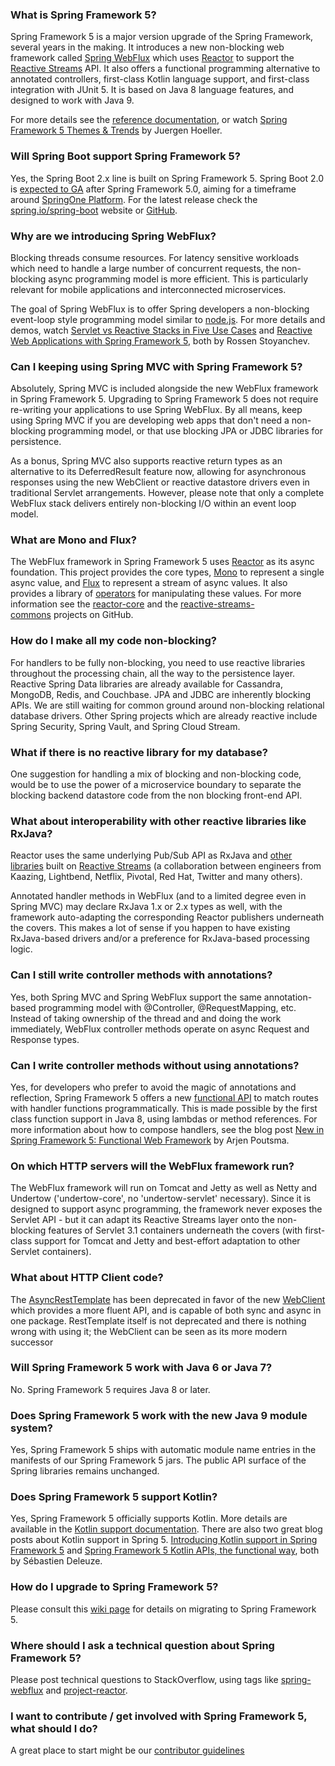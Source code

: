 ### What is Spring Framework 5?

Spring Framework 5 is a major version upgrade of the Spring Framework, several years in the making. It introduces a new non-blocking web framework called [Spring WebFlux](https://docs.spring.io/spring-framework/docs/5.0.x/spring-framework-reference/reactive-web.html#webflux) which uses [Reactor](https://projectreactor.io/) to support the [Reactive Streams](https://github.com/reactive-streams/reactive-streams-jvm) API. It also offers a functional programming alternative to annotated controllers, first-class Kotlin language support, and first-class integration with JUnit 5. It is based on Java 8 language features, and designed to work with Java 9.

For more details see the [reference documentation](https://docs.spring.io/spring/docs/5.0.0.BUILD-SNAPSHOT/spring-framework-reference/web-reactive.html#spring-webflux), or watch [Spring Framework 5 Themes & Trends](https://www.youtube.com/watch?v=ETFe3KiYwt8) by Juergen Hoeller.

### Will Spring Boot support Spring Framework 5?

Yes, the Spring Boot 2.x line is built on Spring Framework 5. Spring Boot 2.0 is [expected to GA](https://github.com/spring-projects/spring-boot/milestones) after Spring Framework 5.0, aiming for a timeframe around [SpringOne Platform](https://springoneplatform.io). For the latest release check the [spring.io/spring-boot](https://projects.spring.io/spring-boot/) website or [GitHub](https://github.com/spring-projects/spring-boot/milestones).

### Why are we introducing Spring WebFlux?

Blocking threads consume resources. For latency sensitive workloads which need to handle a large number of concurrent requests, the non-blocking async programming model is more efficient. This is particularly relevant for mobile applications and interconnected microservices.

The goal of Spring WebFlux is to offer Spring developers a non-blocking event-loop style programming model similar to [node.js](https://nodejs.org/en/about/). For more details and demos, watch [Servlet vs Reactive Stacks in Five Use Cases](https://www.infoq.com/presentations/servlet-reactive-stack) and [Reactive Web Applications with Spring Framework 5](https://www.youtube.com/watch?v=rdgJ8fOxJhc), both by Rossen Stoyanchev.

### Can I keeping using Spring MVC with Spring Framework 5?

Absolutely, Spring MVC is included alongside the new WebFlux framework in Spring Framework 5. Upgrading to Spring Framework 5 does not require re-writing your applications to use Spring WebFlux. By all means, keep using Spring MVC if you are developing web apps that don't need a non-blocking programming model, or that use blocking JPA or JDBC libraries for persistence.

As a bonus, Spring MVC also supports reactive return types as an alternative to its DeferredResult feature now, allowing for asynchronous responses using the new WebClient or reactive datastore drivers even in traditional Servlet arrangements. However, please note that only a complete WebFlux stack delivers entirely non-blocking I/O within an event loop model.

### What are Mono and Flux?

The WebFlux framework in Spring Framework 5 uses [Reactor](https://projectreactor.io/) as its async foundation. This project provides the core types, [Mono](https://projectreactor.io/docs/core/release/reference/docs/index.html#core-features) to represent a single async value, and [Flux](https://projectreactor.io/docs/core/release/reference/docs/index.html#core-features) to represent a stream of async values. It also provides a library of [operators](https://projectreactor.io/docs/core/release/reference/docs/index.html#which-operator) for manipulating these values. For more information see the [reactor-core](https://github.com/reactor/reactor-core) and the [reactive-streams-commons](https://github.com/reactor/reactive-streams-commons) projects on GitHub.

### How do I make all my code non-blocking?

For handlers to be fully non-blocking, you need to use reactive libraries throughout the processing chain, all the way to the persistence layer. Reactive Spring Data libraries are already available for Cassandra, MongoDB, Redis, and Couchbase. JPA and JDBC are inherently blocking APIs. We are still waiting for common ground around non-blocking relational database drivers. Other Spring projects which are already reactive include Spring Security, Spring Vault, and Spring Cloud Stream.

### What if there is no reactive library for my database?

One suggestion for handling a mix of blocking and non-blocking code, would be to use the power of a microservice boundary to separate the blocking backend datastore code from the non blocking front-end API.

### What about interoperability with other reactive libraries like RxJava?

Reactor uses the same underlying Pub/Sub API as RxJava and [other libraries](https://en.wikipedia.org/wiki/Reactive_Streams#Adoption) built on [Reactive Streams](https://github.com/reactive-streams/reactive-streams-jvm) (a collaboration between engineers from Kaazing, Lightbend, Netflix, Pivotal, Red Hat, Twitter and many others).

Annotated handler methods in WebFlux (and to a limited degree even in Spring MVC) may declare RxJava 1.x or 2.x types as well, with the framework auto-adapting the corresponding Reactor publishers underneath the covers. This makes a lot of sense if you happen to have existing RxJava-based drivers and/or a preference for RxJava-based processing logic.

### Can I still write controller methods with annotations?

Yes, both Spring MVC and Spring WebFlux support the same annotation-based programming model with @Controller, @RequestMapping, etc. Instead of taking ownership of the thread and and doing the work immediately, WebFlux controller methods operate on async Request and Response types.

### Can I write controller methods without using annotations?

Yes, for developers who prefer to avoid the magic of annotations and reflection, Spring Framework 5 offers a new [functional API](https://github.com/spring-projects/spring-framework/blob/master/src/docs/asciidoc/web/webflux-functional.adoc) to match routes with handler functions programmatically. This is made possible by the first class function support in Java 8, using lambdas or method references. For more information about how to compose handlers, see the blog post [New in Spring Framework 5: Functional Web Framework](https://spring.io/blog/2016/09/22/new-in-spring-5-functional-web-framework) by Arjen Poutsma.

### On which HTTP servers will the WebFlux framework run?

The WebFlux framework will run on Tomcat and Jetty as well as Netty and Undertow ('undertow-core', no 'undertow-servlet' necessary). Since it is designed to support async programming, the framework never exposes the Servlet API - but it can adapt its Reactive Streams layer onto the non-blocking features of Servlet 3.1 containers underneath the covers (with first-class support for Tomcat and Jetty and best-effort adaptation to other Servlet containers).

### What about HTTP Client code?

The [AsyncRestTemplate](https://docs.spring.io/spring-framework/docs/current/javadoc-api/org/springframework/web/client/AsyncRestTemplate.html) has been deprecated in favor of the new [WebClient](https://docs.spring.io/spring-framework/docs/5.0.x/spring-framework-reference/web-reactive.html#webflux-client) which provides a more fluent API, and is capable of both sync and async in one package. RestTemplate itself is not deprecated and there is nothing wrong with using it; the WebClient can be seen as its more modern successor 

### Will Spring Framework 5 work with Java 6 or Java 7?

No. Spring Framework 5 requires Java 8 or later.

### Does Spring Framework 5 work with the new Java 9 module system?

Yes, Spring Framework 5 ships with automatic module name entries in the manifests of our Spring Framework 5 jars. The public API surface of the Spring libraries remains unchanged.

### Does Spring Framework 5 support Kotlin?

Yes, Spring Framework 5 officially supports Kotlin. More details are available in the [Kotlin support documentation](https://docs.spring.io/spring-framework/docs/5.0.x/spring-framework-reference/kotlin.html). There are also two great blog posts about Kotlin support in Spring 5. [Introducing Kotlin support in Spring Framework 5](https://spring.io/blog/2017/01/04/introducing-kotlin-support-in-spring-framework-5-0) and [Spring Framework 5 Kotlin APIs, the functional way](https://spring.io/blog/2017/08/01/spring-framework-5-kotlin-apis-the-functional-way), both by Sébastien Deleuze.

### How do I upgrade to Spring Framework 5?

Please consult this [wiki page](https://github.com/spring-projects/spring-framework/wiki/Migrating-to-Spring-Framework-5.x) for details on migrating to Spring Framework 5.

### Where should I ask a technical question about Spring Framework 5?

Please post technical questions to StackOverflow, using tags like [spring-webflux](https://stackoverflow.com/questions/tagged/spring-webflux) and [project-reactor](https://stackoverflow.com/questions/tagged/project-reactor).

### I want to contribute / get involved with Spring Framework 5, what should I do?

A great place to start might be our [contributor guidelines](https://github.com/spring-projects/spring-framework/wiki/Contributor-guidelines)